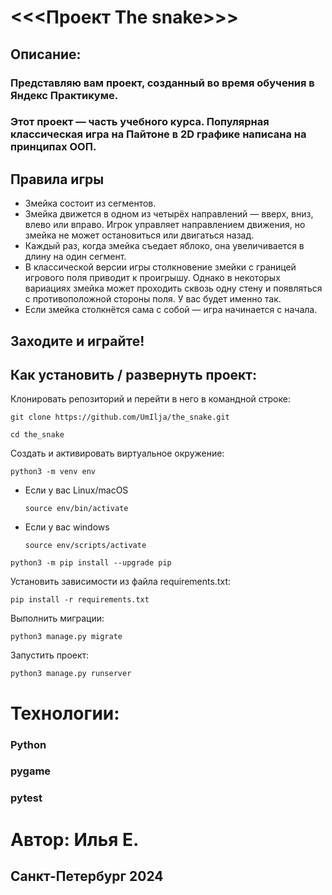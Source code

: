 # <<<Проект The snake>>>
## Описание:

### Представляю вам проект, созданный во время обучения в Яндекс Практикуме. 
### Этот проект — часть учебного курса. Популярная классическая игра на Пайтоне в 2D графике написана на принципах ООП.
## Правила игры
* Змейка состоит из сегментов.
* Змейка движется в одном из четырёх направлений — вверх, вниз, влево или вправо. Игрок управляет направлением движения, но змейка не может остановиться или двигаться назад.
* Каждый раз, когда змейка съедает яблоко, она увеличивается в длину на один сегмент.
* В классической версии игры столкновение змейки с границей игрового поля приводит к проигрышу. Однако в некоторых вариациях змейка может проходить сквозь одну стену и появляться с противоположной стороны поля. У вас будет именно так.
* Если змейка столкнётся сама с собой — игра начинается с начала.

## Заходите и играйте!


## Как установить / развернуть проект:

Клонировать репозиторий и перейти в него в командной строке:

```
git clone https://github.com/UmIlja/the_snake.git
```
```
cd the_snake
```
Cоздать и активировать виртуальное окружение:
```
python3 -m venv env
```
* Если у вас Linux/macOS
    ```
    source env/bin/activate
    ```
* Если у вас windows
    ```
    source env/scripts/activate
    ```
```
python3 -m pip install --upgrade pip
```
Установить зависимости из файла requirements.txt:
```
pip install -r requirements.txt
```
Выполнить миграции:
```
python3 manage.py migrate
```
Запустить проект:
```
python3 manage.py runserver
```

# Технологии:

### Python
### pygame
### pytest


# Автор: Илья Е.
## Санкт-Петербург 2024
